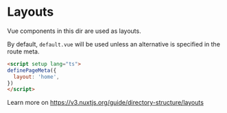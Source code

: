# Layouts

Vue components in this dir are used as layouts.

By default, `default.vue` will be used unless an alternative is specified in the route meta.

```html
<script setup lang="ts">
definePageMeta({
  layout: 'home',
})
</script>
```

Learn more on <https://v3.nuxtjs.org/guide/directory-structure/layouts>
